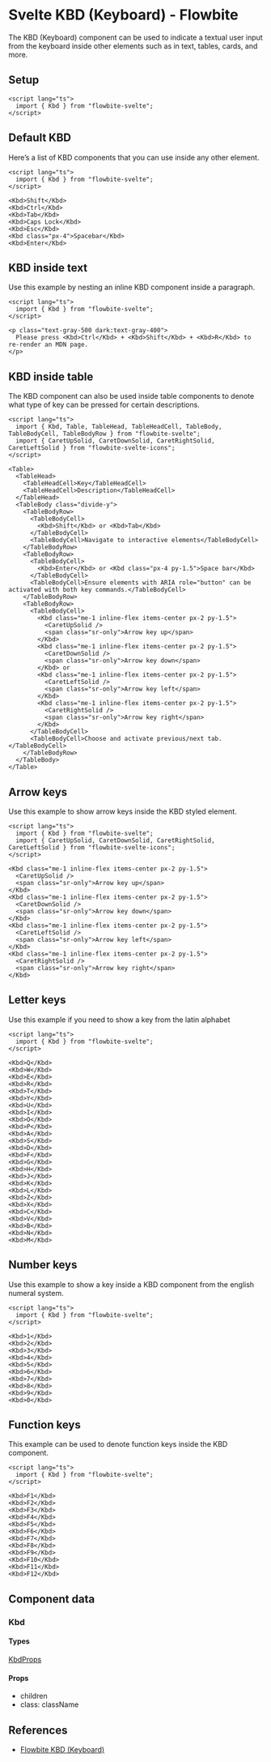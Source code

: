 # Svelte KBD (Keyboard) - Flowbite


The KBD (Keyboard) component can be used to indicate a textual user input from the keyboard inside other elements such as in text, tables, cards, and more.

## Setup

```svelte
<script lang="ts">
  import { Kbd } from "flowbite-svelte";
</script>
```

## Default KBD

Here’s a list of KBD components that you can use inside any other element.

```svelte
<script lang="ts">
  import { Kbd } from "flowbite-svelte";
</script>

<Kbd>Shift</Kbd>
<Kbd>Ctrl</Kbd>
<Kbd>Tab</Kbd>
<Kbd>Caps Lock</Kbd>
<Kbd>Esc</Kbd>
<Kbd class="px-4">Spacebar</Kbd>
<Kbd>Enter</Kbd>
```

## KBD inside text

Use this example by nesting an inline KBD component inside a paragraph.

```svelte
<script lang="ts">
  import { Kbd } from "flowbite-svelte";
</script>

<p class="text-gray-500 dark:text-gray-400">
  Please press <Kbd>Ctrl</Kbd> + <Kbd>Shift</Kbd> + <Kbd>R</Kbd> to re-render an MDN page.
</p>
```

## KBD inside table

The KBD component can also be used inside table components to denote what type of key can be pressed for certain descriptions.

```svelte
<script lang="ts">
  import { Kbd, Table, TableHead, TableHeadCell, TableBody, TableBodyCell, TableBodyRow } from "flowbite-svelte";
  import { CaretUpSolid, CaretDownSolid, CaretRightSolid, CaretLeftSolid } from "flowbite-svelte-icons";
</script>

<Table>
  <TableHead>
    <TableHeadCell>Key</TableHeadCell>
    <TableHeadCell>Description</TableHeadCell>
  </TableHead>
  <TableBody class="divide-y">
    <TableBodyRow>
      <TableBodyCell>
        <Kbd>Shift</Kbd> or <Kbd>Tab</Kbd>
      </TableBodyCell>
      <TableBodyCell>Navigate to interactive elements</TableBodyCell>
    </TableBodyRow>
    <TableBodyRow>
      <TableBodyCell>
        <Kbd>Enter</Kbd> or <Kbd class="px-4 py-1.5">Space bar</Kbd>
      </TableBodyCell>
      <TableBodyCell>Ensure elements with ARIA role="button" can be activated with both key commands.</TableBodyCell>
    </TableBodyRow>
    <TableBodyRow>
      <TableBodyCell>
        <Kbd class="me-1 inline-flex items-center px-2 py-1.5">
          <CaretUpSolid />
          <span class="sr-only">Arrow key up</span>
        </Kbd>
        <Kbd class="me-1 inline-flex items-center px-2 py-1.5">
          <CaretDownSolid />
          <span class="sr-only">Arrow key down</span>
        </Kbd> or
        <Kbd class="me-1 inline-flex items-center px-2 py-1.5">
          <CaretLeftSolid />
          <span class="sr-only">Arrow key left</span>
        </Kbd>
        <Kbd class="me-1 inline-flex items-center px-2 py-1.5">
          <CaretRightSolid />
          <span class="sr-only">Arrow key right</span>
        </Kbd>
      </TableBodyCell>
      <TableBodyCell>Choose and activate previous/next tab.</TableBodyCell>
    </TableBodyRow>
  </TableBody>
</Table>
```

## Arrow keys

Use this example to show arrow keys inside the KBD styled element.

```svelte
<script lang="ts">
  import { Kbd } from "flowbite-svelte";
  import { CaretUpSolid, CaretDownSolid, CaretRightSolid, CaretLeftSolid } from "flowbite-svelte-icons";
</script>

<Kbd class="me-1 inline-flex items-center px-2 py-1.5">
  <CaretUpSolid />
  <span class="sr-only">Arrow key up</span>
</Kbd>
<Kbd class="me-1 inline-flex items-center px-2 py-1.5">
  <CaretDownSolid />
  <span class="sr-only">Arrow key down</span>
</Kbd>
<Kbd class="me-1 inline-flex items-center px-2 py-1.5">
  <CaretLeftSolid />
  <span class="sr-only">Arrow key left</span>
</Kbd>
<Kbd class="me-1 inline-flex items-center px-2 py-1.5">
  <CaretRightSolid />
  <span class="sr-only">Arrow key right</span>
</Kbd>
```

## Letter keys

Use this example if you need to show a key from the latin alphabet

```svelte
<script lang="ts">
  import { Kbd } from "flowbite-svelte";
</script>

<Kbd>Q</Kbd>
<Kbd>W</Kbd>
<Kbd>E</Kbd>
<Kbd>R</Kbd>
<Kbd>T</Kbd>
<Kbd>Y</Kbd>
<Kbd>U</Kbd>
<Kbd>I</Kbd>
<Kbd>O</Kbd>
<Kbd>P</Kbd>
<Kbd>A</Kbd>
<Kbd>S</Kbd>
<Kbd>D</Kbd>
<Kbd>F</Kbd>
<Kbd>G</Kbd>
<Kbd>H</Kbd>
<Kbd>J</Kbd>
<Kbd>K</Kbd>
<Kbd>L</Kbd>
<Kbd>Z</Kbd>
<Kbd>X</Kbd>
<Kbd>C</Kbd>
<Kbd>V</Kbd>
<Kbd>B</Kbd>
<Kbd>N</Kbd>
<Kbd>M</Kbd>
```

## Number keys

Use this example to show a key inside a KBD component from the english numeral system.

```svelte
<script lang="ts">
  import { Kbd } from "flowbite-svelte";
</script>

<Kbd>1</Kbd>
<Kbd>2</Kbd>
<Kbd>3</Kbd>
<Kbd>4</Kbd>
<Kbd>5</Kbd>
<Kbd>6</Kbd>
<Kbd>7</Kbd>
<Kbd>8</Kbd>
<Kbd>9</Kbd>
<Kbd>0</Kbd>
```

## Function keys

This example can be used to denote function keys inside the KBD component.

```svelte
<script lang="ts">
  import { Kbd } from "flowbite-svelte";
</script>

<Kbd>F1</Kbd>
<Kbd>F2</Kbd>
<Kbd>F3</Kbd>
<Kbd>F4</Kbd>
<Kbd>F5</Kbd>
<Kbd>F6</Kbd>
<Kbd>F7</Kbd>
<Kbd>F8</Kbd>
<Kbd>F9</Kbd>
<Kbd>F10</Kbd>
<Kbd>F11</Kbd>
<Kbd>F12</Kbd>
```

## Component data

### Kbd

#### Types

[KbdProps](https://github.com/themesberg/flowbite-svelte/blob/main/src/lib/types.ts#L1043)

#### Props

- children
- class: className


## References

- [Flowbite KBD (Keyboard)](https://flowbite.com/docs/components/kbd/)
